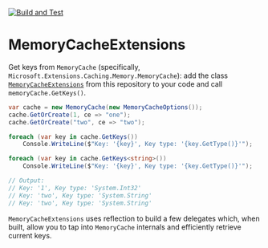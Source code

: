 [![Build and Test](https://github.com/aannenko/MemoryCacheExtensions/actions/workflows/dotnetcore.yml/badge.svg)](https://github.com/aannenko/MemoryCacheExtensions/actions/workflows/dotnetcore.yml)

# MemoryCacheExtensions
Get keys from `MemoryCache` (specifically, `Microsoft.Extensions.Caching.Memory.MemoryCache`): add the class [`MemoryCacheExtensions`](/src/Microsoft.Extensions.Caching.Memory.Extensions/MemoryCacheExtensions.cs) from this repository to your code and call `memoryCache.GetKeys()`.

```csharp
var cache = new MemoryCache(new MemoryCacheOptions());
cache.GetOrCreate(1, ce => "one");
cache.GetOrCreate("two", ce => "two");

foreach (var key in cache.GetKeys())
    Console.WriteLine($"Key: '{key}', Key type: '{key.GetType()}'");

foreach (var key in cache.GetKeys<string>())
    Console.WriteLine($"Key: '{key}', Key type: '{key.GetType()}'");

// Output:
// Key: '1', Key type: 'System.Int32'
// Key: 'two', Key type: 'System.String'
// Key: 'two', Key type: 'System.String'
```

`MemoryCacheExtensions` uses reflection to build a few delegates which, when built, allow you to tap into `MemoryCache` internals and efficiently retrieve current keys.
